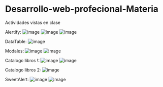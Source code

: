 # Desarrollo-web-profecional-Materia
Actividades vistas en clase 

Alertify:
![image](https://github.com/JMOM3112/Desarrollo-web-profecional-Materia/assets/127054350/cd440f0a-9589-4555-b331-1ceb97912d1d)
![image](https://github.com/JMOM3112/Desarrollo-web-profecional-Materia/assets/127054350/ca4fc2b4-364c-423a-b7bc-df0d14054ae5)
![image](https://github.com/JMOM3112/Desarrollo-web-profecional-Materia/assets/127054350/0c2f8310-3a71-47c2-a204-c06b6e4ee48f)

DataTable:
![image](https://github.com/JMOM3112/Desarrollo-web-profecional-Materia/assets/127054350/d080c0ab-a58a-4e81-8805-2ec787d699eb)

Modales:
![image](https://github.com/JMOM3112/Desarrollo-web-profecional-Materia/assets/127054350/6f06b319-8cc7-4ea5-aec0-fc3e9f726fff)
![image](https://github.com/JMOM3112/Desarrollo-web-profecional-Materia/assets/127054350/2d405836-7313-4ebc-a8ac-e575f97eaaa7)

Catalogo libros !:
![image](https://github.com/JMOM3112/Desarrollo-web-profecional-Materia/assets/127054350/ee9a3afc-b0e1-4190-9eb6-fefd06488086)
![image](https://github.com/JMOM3112/Desarrollo-web-profecional-Materia/assets/127054350/275e19b3-93d1-4237-9823-937d9be328c4)

Catalogo libros 2:
![image](https://github.com/JMOM3112/Desarrollo-web-profecional-Materia/assets/127054350/41b44b39-8dcf-4562-9be2-4c24f87a8b08)

SweetAlert:
![image](https://github.com/JMOM3112/Desarrollo-web-profecional-Materia/assets/127054350/b6239645-0eb0-4ea0-b05f-dc2c8e790dce)
![image](https://github.com/JMOM3112/Desarrollo-web-profecional-Materia/assets/127054350/7d5bdb7a-09d7-4bfc-83ec-c79e336c3022)




